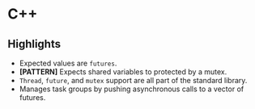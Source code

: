 # C++

## Highlights

* Expected values are `futures`.
* **[PATTERN]** Expects shared variables to protected by a mutex.
* `Thread`, `future`, and `mutex` support are all part of the standard library.
* Manages task groups by pushing asynchronous calls to a vector of futures.
